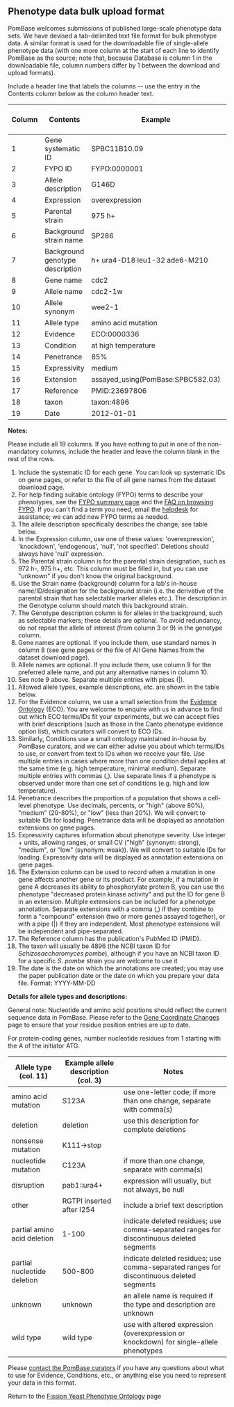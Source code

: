 ## Phenotype data bulk upload format

PomBase welcomes submissions of published large-scale phenotype data
sets. We have devised a tab-delimited text file format for bulk
phenotype data. A similar format is used for the downloadable file of
single-allele phenotype data (with one more column at the start of
each line to identify PomBase as the source; note that, because
Database is column 1 in the downloadable file, column numbers differ
by 1 between the download and upload formats).

Include a header line that labels the columns -- use the entry in the
Contents column below as the column header text.

Column | Contents | Example | Mandatory? | Multiple entries allowed?
-------|----------|---------|------------|--------------------------
1 | Gene systematic ID | SPBC11B10.09 | Yes | No
2 | FYPO ID | FYPO:0000001 | Yes | No
3 | Allele description | G146D | Yes | No
4 | Expression | overexpression | Yes | No
5 | Parental strain | 975 h+ | Yes | No
6 | Background strain name | SP286 | No | No
7 | Background genotype description | h+ ura4-D18 leu1-32 ade6-M210 | No | No
8 | Gene name | cdc2 | No | No
9 | Allele name | cdc2-1w | No | No
10 | Allele synonym | wee2-1 | No | Yes
11 | Allele type | amino acid mutation | Yes | No
12 | Evidence | ECO:0000336 | Yes | No
13 | Condition | at high temperature | Yes | Yes
14 | Penetrance | 85% | No | No
15 | Expressivity | medium | No | No
16 | Extension | assayed\_using(PomBase:SPBC582.03) | No | Yes
17 | Reference | PMID:23697806 | Yes | No
18 | taxon | taxon:4896 | Yes | No
19 | Date | 2012-01-01 | Yes | No

**Notes:**

Please include all 19 columns. If you have nothing to put in one of
the non-mandatory columns, include the header and leave the column
blank in the rest of the rows.

1.  Include the systematic ID for each gene. You can look up
    systematic IDs on gene pages, or refer to the file of all gene
    names from the dataset download page.
2.  For help finding suitable ontology (FYPO) terms to describe your
    phenotypes, see the [FYPO summary page](browse-curation/fission-yeast-phenotype-ontology) and the
    [FAQ on browsing FYPO](/faq/how-can-i-browse-phenotype-ontology-fypo). If you can't
    find a term you need, email the
    [helpdesk](mailto:helpdesk@pombase.org) for assistance; we can add
    new FYPO terms as needed.
3.  The allele description specifically describes the change; see
    table below.
4.  In the Expression column, use one of these values:
    'overexpression', 'knockdown', 'endogenous', 'null', 'not
    specified'. Deletions should always have 'null' expression.
5.  The Parental strain column is for the parental strain designation,
    such as 972 h-, 975 h+, etc. This column must be filled in, but
    you can use "unknown" if you don't know the original background.
6.  Use the Strain name (background) column for a lab's in-house
    name/ID/designation for the background strain (i.e. the derivative
    of the parental strain that has selectable marker alleles
    etc.). The description in the Genotype column should match this
    background strain.
7.  The Genotype description column is for alleles in the background,
    such as selectable markers; these details are optional. To avoid
    redundancy, do not repeat the allele of interest (from column 3 or
    9) in the genotype column.
8.  Gene names are optional. If you include them, use standard names
    in column 8 (see gene pages or the file of All Gene Names from the
    dataset download page).
9.  Allele names are optional. If you include them, use column 9 for
    the preferred allele name, and put any alternative names in column
    10.
10. See note 9 above. Separate multiple entries with pipes (|).
11. Allowed allele types, example descriptions, etc. are shown in the
    table below.
12. For the Evidence column, we use a small selection from the
    [Evidence Ontology](http://www.evidenceontology.org/) (ECO). You
    are welcome to enquire with us in advance to find out which ECO
    terms/IDs fit your experiments, but we can accept files with brief
    descriptions (such as those in the Canto phenotype evidence option
    list), which curators will convert to ECO IDs.
13. Similarly, Conditions use a small ontology maintained in-house by
    PomBase curators, and we can either advise you about which
    terms/IDs to use, or convert from text to IDs when we receive your
    file. Use multiple entries in cases where more than one condition
    detail applies at the same time (e.g. high temperature, minimal
    medium). Separate multiple entries with commas (,). Use separate
    lines if a phenotype is observed under more than one set of
    conditions (e.g. high and low temperature).
14. Penetrance describes the proportion of a population that shows a
    cell-level phenotype. Use decimals, percents, or "high" (above
    80%), "medium" (20-80%), or "low" (less than 20%). We will convert
    to suitable IDs for loading. Penetrance data will be displayed as
    annotation extensions on gene pages.
15. Expressivity captures information about phenotype severity. Use
    integer + units, allowing ranges, or small CV ("high" (synonym:
    strong), "medium", or "low" (synonym: weak)). We will convert to
    suitable IDs for loading. Expressivity data will be displayed as
    annotation extensions on gene pages.
16. The Extension column can be used to record when a mutation in one
    gene affects another gene or its product. For example, if a
    mutation in gene A decreases its ability to phosphorylate protein
    B, you can use the phenotype "decreased protein kinase activity"
    and put the ID for gene B in an extension. Multiple extensions can
    be included for a phenotype annotation. Separate extensions with a
    comma (,) if they combine to form a "compound" extension (two or
    more genes assayed together), or with a pipe (|) if they are
    independent. Most phenotype extensions will be independent and
    pipe-separated.
17. The Reference column has the publication's PubMed ID (PMID).
18. The taxon will usually be 4896 (the NCBI taxon ID for
    *Schizosaccharomyces pombe*), although if you have an NCBI taxon ID
    for a specific *S. pombe* strain you are welcome to use it
19. The date is the date on which the annotations are created; you may
    use the paper publication date or the date on which you prepare
    your data file. Format: YYYY-MM-DD

**Details for allele types and descriptions:**

General note: Nucleotide and amino acid positions should reflect the
current sequence data in PomBase. Please refer to the [Gene Coordinate Changes](status/gene-coordinate-changes) 
page to ensure that your residue position entries are up to date.

For protein-coding genes, number nucleotide residues from 1 starting
with the A of the initiator ATG.

Allele type (col. 11) | Example allele description (col. 3) | Notes
----------------------|-------------------------------------|------
amino acid mutation | S123A | use one-letter code; if more than one change, separate with comma(s)
deletion | deletion | use this description for complete deletions
nonsense mutation | K111->stop |  
nucleotide mutation | C123A | if more than one change, separate with comma(s)
disruption | pab1::ura4+ | expression will usually, but not always, be null
other | RGTPI inserted after I254 | include a brief text description
partial amino acid deletion | 1-100 | indicate deleted residues; use comma-separated ranges for discontinuous deleted segments
partial nucleotide deletion | 500-800 | indicate deleted residues; use comma-separated ranges for discontinuous deleted segments
unknown | unknown | an allele name is required if the type and description are unknown
wild type | wild type | use with altered expression (overexpression or knockdown) for single-allele phenotypes

Please [contact the PomBase curators](mailto:helpdesk@pombase.org) if
you have any questions about what to use for Evidence, Conditions,
etc., or anything else you need to represent your data in this format.

Return to the [Fission Yeast Phenotype Ontology](browse-curation/fission-yeast-phenotype-ontology) page
